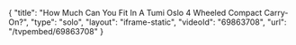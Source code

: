 {
    "title": "How Much Can You Fit In A Tumi Oslo 4 Wheeled Compact Carry-On?",
    "type": "solo",
    "layout": "iframe-static",
    "videoId": "69863708",
    "url": "\/tvpembed\/69863708"
}